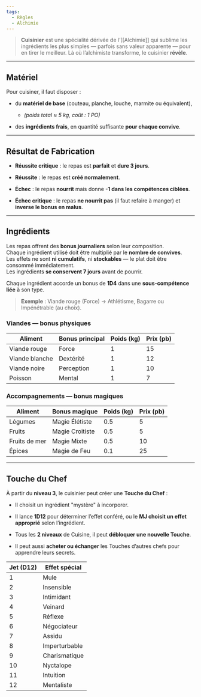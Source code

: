 ```yaml
---
tags:
  - Règles
  - Alchimie
---
```

> **Cuisinier** est une spécialité dérivée de l’[[Alchimie]] qui sublime les ingrédients les plus simples — parfois sans valeur apparente — pour en tirer le meilleur. Là où l’alchimiste transforme, le cuisinier **révèle**.

---

## Matériel

Pour cuisiner, il faut disposer :

- du **matériel de base** (couteau, planche, louche, marmite ou équivalent),
	- _(poids total ≈ 5 kg, coût : 1 PO)_
    
- des **ingrédients frais**, en quantité suffisante **pour chaque convive**.

---

## Résultat de Fabrication

- **Réussite critique** : le repas est **parfait** et **dure 3 jours**.
    
- **Réussite** : le repas est **créé normalement**.
    
- **Échec** : le repas **nourrit** mais donne **-1 dans les compétences ciblées**.
    
- **Échec critique** : le repas **ne nourrit pas** (il faut refaire à manger) et **inverse le bonus en malus**.

---

## Ingrédients

Les repas offrent des **bonus journaliers** selon leur composition.  
Chaque ingrédient utilisé doit être multiplié par le **nombre de convives**.  
Les effets ne sont **ni cumulatifs**, ni **stockables** — le plat doit être consommé immédiatement.  
Les ingrédients **se conservent 7 jours** avant de pourrir.

Chaque ingrédient accorde un bonus de **1D4** dans une **sous-compétence liée** à son type. 
> **Exemple** : Viande rouge (Force) → Athlétisme, Bagarre ou Impénétrable (au choix).

### **Viandes** — bonus physiques

|Aliment|Bonus principal|Poids (kg)|Prix (pb)|
|---|---|---|---|
|Viande rouge|Force|1|15|
|Viande blanche|Dextérité|1|12|
|Viande noire|Perception|1|10|
|Poisson|Mental|1|7|

### **Accompagnements** — bonus magiques

| Aliment       | Bonus magique   | Poids (kg) | Prix (pb) |
| ------------- | --------------- | ---------- | --------- |
| Légumes       | Magie Élétiste  | 0.5        | 5         |
| Fruits        | Magie Croitiste | 0.5        | 5         |
| Fruits de mer | Magie Mixte     | 0.5        | 10        |
| Épices        | Magie de Feu    | 0.1        | 25        |

---

## Touche du Chef

À partir du **niveau 3**, le cuisinier peut créer une **Touche du Chef** :

- Il choisit un ingrédient "mystère" à incorporer.
    
- Il lance **1D12** pour déterminer l’effet conféré, ou le **MJ choisit un effet approprié** selon l’ingrédient.
    
- Tous les **2 niveaux** de Cuisine, il peut **débloquer une nouvelle Touche**.
    
- Il peut aussi **acheter ou échanger** les Touches d’autres chefs pour apprendre leurs secrets.

| Jet (D12) | Effet spécial |
| --------- | ------------- |
| 1         | Mule          |
| 2         | Insensible    |
| 3         | Intimidant    |
| 4         | Veinard       |
| 5         | Réflexe       |
| 6         | Négociateur   |
| 7         | Assidu        |
| 8         | Imperturbable |
| 9         | Charismatique |
| 10        | Nyctalope     |
| 11        | Intuition     |
| 12        | Mentaliste    |
